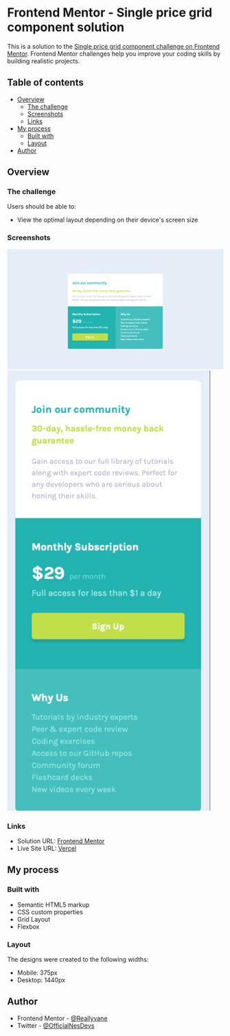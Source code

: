 # Frontend Mentor - Single price grid component solution

This is a solution to the [Single price grid component challenge on Frontend Mentor](https://www.frontendmentor.io/challenges/single-price-grid-component-5ce41129d0ff452fec5abbbc). Frontend Mentor challenges help you improve your coding skills by building realistic projects.

## Table of contents

- [Overview](#overview)
  - [The challenge](#the-challenge)
  - [Screenshots](#screenshots)
  - [Links](#links)
- [My process](#my-process)
  - [Built with](#built-with)
  - [Layout](#layout)
- [Author](#author)

## Overview

### The challenge

Users should be able to:

- View the optimal layout depending on their device's screen size

### Screenshots

![Desktop Design](./design/desktop-design.png)
![Mobile Design](./design/mobile-design.png)

### Links

- Solution URL: [Frontend Mentor](https://www.frontendmentor.io/solutions/responsive-single-price-grid-component-using-css-grid-and-flexbox-EjRU9Aj4F2)
- Live Site URL: [Vercel](https://single-price-grid-component-nesdevs.vercel.app)

## My process

### Built with

- Semantic HTML5 markup
- CSS custom properties
- Grid Layout
- Flexbox

### Layout

The designs were created to the following widths:

- Mobile: 375px
- Desktop: 1440px

## Author

- Frontend Mentor - [@Reallyvane](https://www.frontendmentor.io/profile/Reallyvane)
- Twitter - [@OfficialNesDevs](https://twitter.com/OfficialNesDevs)
